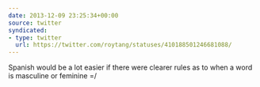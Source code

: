 ```yaml
---
date: 2013-12-09 23:25:34+00:00
source: twitter
syndicated:
- type: twitter
  url: https://twitter.com/roytang/statuses/410188501246681088/
---
```


Spanish would be a lot easier if there were clearer rules as to when a word is masculine or feminine =/